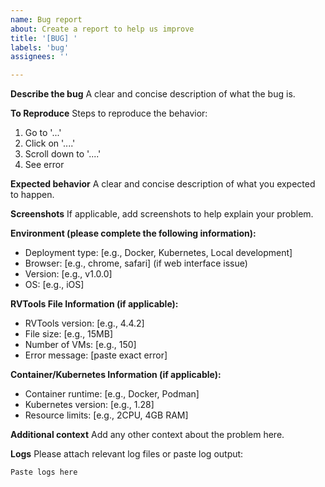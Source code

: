 ```yaml
---
name: Bug report
about: Create a report to help us improve
title: '[BUG] '
labels: 'bug'
assignees: ''

---
```


**Describe the bug**
A clear and concise description of what the bug is.

**To Reproduce**
Steps to reproduce the behavior:
1. Go to '...'
2. Click on '....'
3. Scroll down to '....'
4. See error

**Expected behavior**
A clear and concise description of what you expected to happen.

**Screenshots**
If applicable, add screenshots to help explain your problem.

**Environment (please complete the following information):**
 - Deployment type: [e.g., Docker, Kubernetes, Local development]
 - Browser: [e.g., chrome, safari] (if web interface issue)
 - Version: [e.g., v1.0.0]
 - OS: [e.g., iOS]

**RVTools File Information (if applicable):**
 - RVTools version: [e.g., 4.4.2]
 - File size: [e.g., 15MB]
 - Number of VMs: [e.g., 150]
 - Error message: [paste exact error]

**Container/Kubernetes Information (if applicable):**
 - Container runtime: [e.g., Docker, Podman]
 - Kubernetes version: [e.g., 1.28]
 - Resource limits: [e.g., 2CPU, 4GB RAM]

**Additional context**
Add any other context about the problem here.

**Logs**
Please attach relevant log files or paste log output:

```
Paste logs here
```
